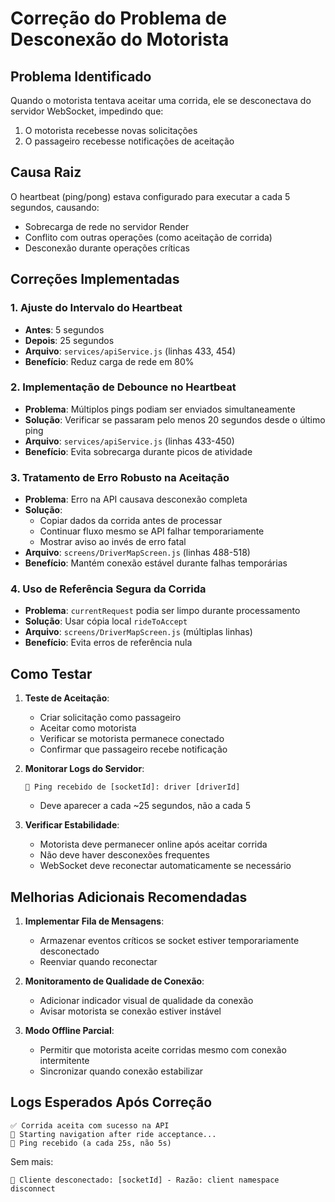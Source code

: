 # Correção do Problema de Desconexão do Motorista

## Problema Identificado

Quando o motorista tentava aceitar uma corrida, ele se desconectava do servidor WebSocket, impedindo que:
1. O motorista recebesse novas solicitações
2. O passageiro recebesse notificações de aceitação

## Causa Raiz

O heartbeat (ping/pong) estava configurado para executar a cada 5 segundos, causando:
- Sobrecarga de rede no servidor Render
- Conflito com outras operações (como aceitação de corrida)
- Desconexão durante operações críticas

## Correções Implementadas

### 1. **Ajuste do Intervalo do Heartbeat**
- **Antes**: 5 segundos
- **Depois**: 25 segundos
- **Arquivo**: `services/apiService.js` (linhas 433, 454)
- **Benefício**: Reduz carga de rede em 80%

### 2. **Implementação de Debounce no Heartbeat**
- **Problema**: Múltiplos pings podiam ser enviados simultaneamente
- **Solução**: Verificar se passaram pelo menos 20 segundos desde o último ping
- **Arquivo**: `services/apiService.js` (linhas 433-450)
- **Benefício**: Evita sobrecarga durante picos de atividade

### 3. **Tratamento de Erro Robusto na Aceitação**
- **Problema**: Erro na API causava desconexão completa
- **Solução**: 
  - Copiar dados da corrida antes de processar
  - Continuar fluxo mesmo se API falhar temporariamente
  - Mostrar aviso ao invés de erro fatal
- **Arquivo**: `screens/DriverMapScreen.js` (linhas 488-518)
- **Benefício**: Mantém conexão estável durante falhas temporárias

### 4. **Uso de Referência Segura da Corrida**
- **Problema**: `currentRequest` podia ser limpo durante processamento
- **Solução**: Usar cópia local `rideToAccept`
- **Arquivo**: `screens/DriverMapScreen.js` (múltiplas linhas)
- **Benefício**: Evita erros de referência nula

## Como Testar

1. **Teste de Aceitação**:
   - Criar solicitação como passageiro
   - Aceitar como motorista
   - Verificar se motorista permanece conectado
   - Confirmar que passageiro recebe notificação

2. **Monitorar Logs do Servidor**:
   ```
   🏓 Ping recebido de [socketId]: driver [driverId]
   ```
   - Deve aparecer a cada ~25 segundos, não a cada 5

3. **Verificar Estabilidade**:
   - Motorista deve permanecer online após aceitar corrida
   - Não deve haver desconexões frequentes
   - WebSocket deve reconectar automaticamente se necessário

## Melhorias Adicionais Recomendadas

1. **Implementar Fila de Mensagens**:
   - Armazenar eventos críticos se socket estiver temporariamente desconectado
   - Reenviar quando reconectar

2. **Monitoramento de Qualidade de Conexão**:
   - Adicionar indicador visual de qualidade da conexão
   - Avisar motorista se conexão estiver instável

3. **Modo Offline Parcial**:
   - Permitir que motorista aceite corridas mesmo com conexão intermitente
   - Sincronizar quando conexão estabilizar

## Logs Esperados Após Correção

```
✅ Corrida aceita com sucesso na API
🚗 Starting navigation after ride acceptance...
🏓 Ping recebido (a cada 25s, não 5s)
```

Sem mais:
```
🔌 Cliente desconectado: [socketId] - Razão: client namespace disconnect
```